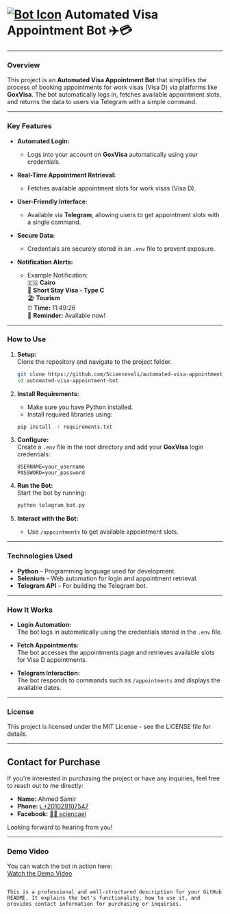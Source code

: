 # [![Bot Icon](https://raw.githubusercontent.com/Scienceveli/Embassy-appointment-booking-bot/main/image.png)](https://www.goxvisa.com/) Automated Visa Appointment Bot ✈️💳

---

### **Overview**

This project is an **Automated Visa Appointment Bot** that simplifies the process of booking appointments for work visas (Visa D) via platforms like **GoxVisa**. The bot automatically logs in, fetches available appointment slots, and returns the data to users via Telegram with a simple command.

---

### **Key Features**

- **Automated Login:**  
  - Logs into your account on **GoxVisa** automatically using your credentials.

- **Real-Time Appointment Retrieval:**  
  - Fetches available appointment slots for work visas (Visa D).

- **User-Friendly Interface:**  
  - Available via **Telegram**, allowing users to get appointment slots with a single command.

- **Secure Data:**  
  - Credentials are securely stored in an `.env` file to prevent exposure.

- **Notification Alerts:**  
  - Example Notification:  
    🇪🇬 **Cairo**  
    🛂 **Short Stay Visa - Type C**  
    🏖️ **Tourism**  
    ⏰ **Time:** 11:49:26  
    🔔 **Reminder:** Available now!

---

### **How to Use**

1. **Setup:**  
   Clone the repository and navigate to the project folder.
   ```bash
   git clone https://github.com/Scienceveli/automated-visa-appointment-bot.git
   cd automated-visa-appointment-bot
   ```

2. **Install Requirements:**  
   - Make sure you have Python installed.
   - Install required libraries using:
   ```bash
   pip install -r requirements.txt
   ```

3. **Configure:**  
   Create a `.env` file in the root directory and add your **GoxVisa** login credentials:
   ```text
   USERNAME=your_username
   PASSWORD=your_password
   ```

4. **Run the Bot:**  
   Start the bot by running:
   ```bash
   python telegram_bot.py
   ```

5. **Interact with the Bot:**  
   - Use `/appointments` to get available appointment slots.

---

### **Technologies Used**

- **Python** – Programming language used for development.
- **Selenium** – Web automation for login and appointment retrieval.
- **Telegram API** – For building the Telegram bot.

---

### **How It Works**

- **Login Automation:**  
   The bot logs in automatically using the credentials stored in the `.env` file.

- **Fetch Appointments:**  
   The bot accesses the appointments page and retrieves available slots for Visa D appointments.

- **Telegram Interaction:**  
   The bot responds to commands such as `/appointments` and displays the available dates.

---

### **License**

This project is licensed under the MIT License - see the LICENSE file for details.

---

## **Contact for Purchase**

If you're interested in purchasing the project or have any inquiries, feel free to reach out to me directly:

- **Name:** Ahmed Samir  
- **Phone:** [📞 +201029107547](tel:+201029107547)  
- **Facebook:** [🧑‍💻 sciencael](https://www.facebook.com/sciencael)

Looking forward to hearing from you!

---

### **Demo Video**

You can watch the bot in action here:  
[Watch the Demo Video](https://www.youtube.com/watch?v=Z0MhodgYfmc)
```

This is a professional and well-structured description for your GitHub README. It explains the bot's functionality, how to use it, and provides contact information for purchasing or inquiries.
